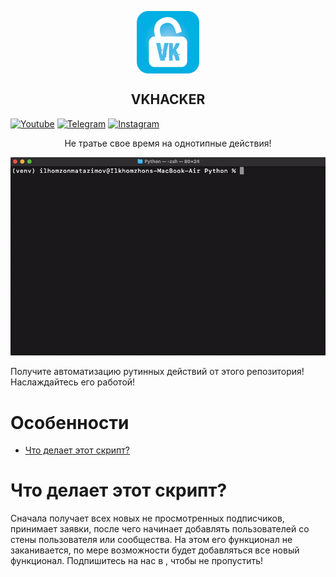 <p align="center">
 <img width="100px" src="https://github.com/Matazimov/VKHACKER/blob/main/assets/Ikonka-vkhack.png" align="center" alt="GitHub Readme Stats" />
 <h2 align="center">VKHACKER</h2>

[![Youtube](https://img.shields.io/badge/YouTube-FF0000?style=for-the-badge&logo=youtube&logoColor=white)](https://www.youtube.com/channel/UC1-IbnSQyY7xzC3Troe8MTg)
[![Telegram](https://img.shields.io/badge/Telegram-2CA5E0?style=for-the-badge&logo=telegram&logoColor=white)](https://t.me/matazimov_official)
[![Instagram](https://img.shields.io/badge/Instagram-E4405F?style=for-the-badge&logo=instagram&logoColor=white)](https://www.instagram.com/mr_qpdb)
 <p align="center">Не тратье свое время на однотипные действия!</p>
</p>
<p>
<img src="https://github.com/Matazimov/VKHACKER/blob/main/assets/guide.gif">

Получите автоматизацию рутинных действий от этого репозитория! Наслаждайтесь его работой!
</p>

# Особенности

- [Что делает этот скрипт?](#что-делает-этот-скрипт)


# Что делает этот скрипт?

Сначала получает всех новых не просмотренных подписчиков, принимает заявки, после чего начинает добавлять пользователей со стены пользователя или сообщества. На этом его функционал не заканивается, по мере возможности будет добавляться все новый функционал. Подпишитесь на нас в , чтобы не пропустить!

